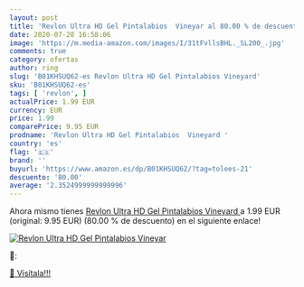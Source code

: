 ```yaml
---
layout: post
title: 'Revlon Ultra HD Gel Pintalabios  Vineyar al 80.00 % de descuento'
date: 2020-07-28 16:58:06
image: 'https://m.media-amazon.com/images/I/31tFvllsBHL._SL200_.jpg'
comments: true
category: ofertas
author: ring
slug: 'B01KHSUQ62-es Revlon Ultra HD Gel Pintalabios Vineyard'
sku: 'B01KHSUQ62-es'
tags: [ 'revlon', ]
actualPrice: 1.99 EUR
currency: EUR
price: 1.99
comparePrice: 9.95 EUR
prodname: 'Revlon Ultra HD Gel Pintalabios  Vineyard '
country: 'es'
flag: '🇪🇸'
brand: ''
buyurl: 'https://www.amazon.es/dp/B01KHSUQ62/?tag=tolees-21'
descuento: '80.00'
average: '2.3524999999999996'
---
```


Ahora mismo tienes [Revlon Ultra HD Gel Pintalabios  Vineyard ](https://www.amazon.es/dp/B01KHSUQ62/?tag=tolees-21) a 1.99 EUR (original: 9.95 EUR) (80.00 %  de descuento) en el siguiente enlace!

[![Revlon Ultra HD Gel Pintalabios  Vineyar](https://m.media-amazon.com/images/I/31tFvllsBHL._SL200_.jpg)](https://www.amazon.es/dp/B01KHSUQ62/?tag=tolees-21)

🔎:


[🛒 Visítala!!!](https://www.amazon.es/dp/B01KHSUQ62/?tag=tolees-21)

